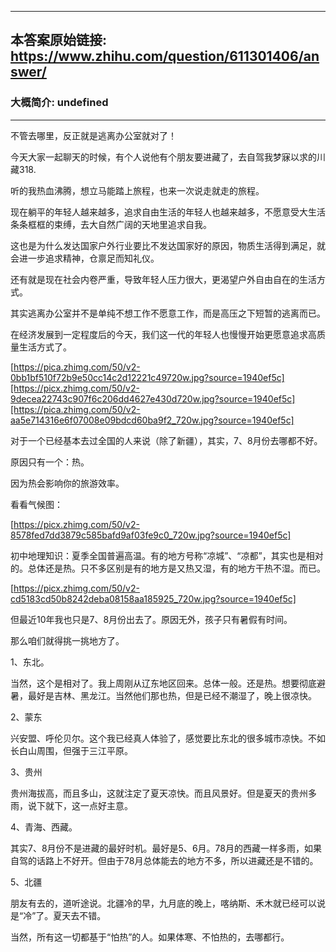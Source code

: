 ----------------------------------------
## 本答案原始链接: https://www.zhihu.com/question/611301406/answer/
### 大概简介: undefined
----------------------------------------
不管去哪里，反正就是逃离办公室就对了！

今天大家一起聊天的时候，有个人说他有个朋友要进藏了，去自驾我梦寐以求的川藏318.

听的我热血沸腾，想立马能踏上旅程，也来一次说走就走的旅程。

现在躺平的年轻人越来越多，追求自由生活的年轻人也越来越多，不愿意受大生活条条框框的束缚，去大自然广阔的天地里追求自我。

这也是为什么发达国家户外行业要比不发达国家好的原因，物质生活得到满足，就会进一步追求精神，仓禀足而知礼仪。

还有就是现在社会内卷严重，导致年轻人压力很大，更渴望户外自由自在的生活方式。

其实逃离办公室并不是单纯不想工作不愿意工作，而是高压之下短暂的逃离而已。

在经济发展到一定程度后的今天，我们这一代的年轻人也慢慢开始更愿意追求高质量生活方式了。

[https://pica.zhimg.com/50/v2-0bb1bf510f72b9e50cc14c2d12221c49720w.jpg?source=1940ef5c][https://picx.zhimg.com/50/v2-9decea22743c907f6c206dd4627e430d720w.jpg?source=1940ef5c][https://pica.zhimg.com/50/v2-aa5e714316e6f07008e09bdcd60ba9f2_720w.jpg?source=1940ef5c]



对于一个已经基本去过全国的人来说（除了新疆），其实，7、8月份去哪都不好。

原因只有一个：热。

因为热会影响你的旅游效率。

看看气候图：

[https://picx.zhimg.com/50/v2-8578fed7dd3879c585bafd9af03fe9c0_720w.jpg?source=1940ef5c]

初中地理知识：夏季全国普遍高温。有的地方号称“凉城”、“凉都”，其实也是相对的。总体还是热。只不多区别是有的地方是又热又湿，有的地方干热不湿。而已。

[https://picx.zhimg.com/50/v2-cd5183cd50b8242deba08158aa185925_720w.jpg?source=1940ef5c]

但最近10年我也只是7、8月份出去了。原因无外，孩子只有暑假有时间。

那么咱们就得挑一挑地方了。

1、东北。

当然，这个是相对了。我上周刚从辽东地区回来。总体一般。还是热。想要彻底避暑，最好是吉林、黑龙江。当然他们那也热，但是已经不潮湿了，晚上很凉快。

2、蒙东

兴安盟、呼伦贝尔。这个我已经真人体验了，感觉要比东北的很多城市凉快。不如长白山周围，但强于三江平原。

3、贵州

贵州海拔高，而且多山，这就注定了夏天凉快。而且风景好。但是夏天的贵州多雨，说下就下，这一点好主意。

4、青海、西藏。

其实7、8月份不是进藏的最好时机。最好是5、6月。78月的西藏一样多雨，如果自驾的话路上不好开。但由于78月总体能去的地方不多，所以进藏还是不错的。

5、北疆

朋友有去的，道听途说。北疆冷的早，九月底的晚上，喀纳斯、禾木就已经可以说是“冷”了。夏天去不错。

当然，所有这一切都基于“怕热”的人。如果体寒、不怕热的，去哪都行。